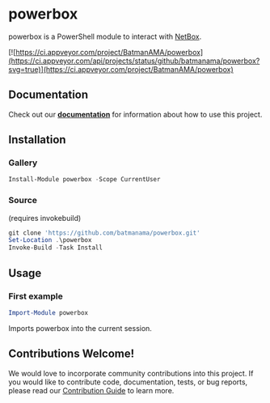 # powerbox

powerbox is a PowerShell module to interact with [NetBox](https://github.com/digitalocean/netbox).

[![https://ci.appveyor.com/project/BatmanAMA/powerbox](https://ci.appveyor.com/api/projects/status/github/batmanama/powerbox?svg=true)](https://ci.appveyor.com/project/BatmanAMA/powerbox)

## Documentation

Check out our **[documentation](https://github.com/batmanama/powerbox/tree/master/docs/)** for information about how to use this project.

## Installation

### Gallery

```powershell
Install-Module powerbox -Scope CurrentUser
```

### Source

(requires invokebuild)

```powershell
git clone 'https://github.com/batmanama/powerbox.git'
Set-Location .\powerbox
Invoke-Build -Task Install
```

## Usage

### First example

```powershell
Import-Module powerbox
```

Imports powerbox into the current session.

## Contributions Welcome!

We would love to incorporate community contributions into this project.  If you would like to
contribute code, documentation, tests, or bug reports, please read our [Contribution Guide](https://github.com/batmanama/powerbox/tree/master/docs/CONTRIBUTING.md) to learn more.

